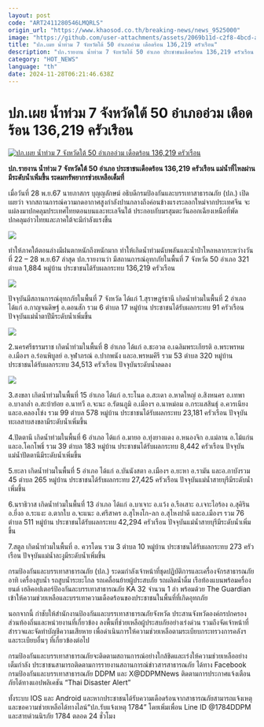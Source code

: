 ```yaml
---
layout: post
code: "ART2411280546LMQRLS"
origin_url: "https://www.khaosod.co.th/breaking-news/news_9525000"
image: "https://github.com/user-attachments/assets/2069b11d-c2f8-4bcd-ae58-e321c98bfa04"
title: "ปภ.เผย น้ำท่วม 7 จังหวัดใต้ 50 อำเภออ่วม เดือดร้อน 136,219 ครัวเรือน"
description: "ปภ.รายงาน น้ำท่วม 7 จังหวัดใต้ 50 อำเภอ ประชาชนเดือดร้อน 136,219 ครัวเรือน แม่น้ำที่ไหลผ่านมีระดับน้ำเพิ่มขึ้น ระดมทรัพยากรช่วยเหลือเต็มที่"
category: "HOT_NEWS"
language: "th"
date: 2024-11-28T06:21:46.638Z
---
```


# ปภ.เผย น้ำท่วม 7 จังหวัดใต้ 50 อำเภออ่วม เดือดร้อน 136,219 ครัวเรือน

[![ปภ.เผย น้ำท่วม 7 จังหวัดใต้ 50 อำเภออ่วม เดือดร้อน 136,219 ครัวเรือน](https://www.khaosod.co.th/wpapp/uploads/2024/11/nam-2.jpg "ปภ.เผย น้ำท่วม 7 จังหวัดใต้ 50 อำเภออ่วม เดือดร้อน 136,219 ครัวเรือน")](https://www.khaosod.co.th/wpapp/uploads/2024/11/nam-2.jpg)

**ปภ.รายงาน น้ำท่วม 7 จังหวัดใต้ 50 อำเภอ ประชาชนเดือดร้อน 136,219 ครัวเรือน แม่น้ำที่ไหลผ่านมีระดับน้ำเพิ่มขึ้น ระดมทรัพยากรช่วยเหลือเต็มที่**

เมื่อวันที่ 28 พ.ย.67 นายภาสกร บุญญลักษม์ อธิบดีกรมป้องกันและบรรเทาสาธารณภัย (ปภ.) เปิดเผยว่า จากสถานการณ์ความกดอากาศสูงกำลังปานกลางถึงค่อนข้างแรงระลอกใหม่จากประเทศจีน จะแผ่ลงมาปกคลุมประเทศไทยตอนบนและทะเลจีนใต้ ประกอบกับมรสุมตะวันออกเฉียงเหนือที่พัดปกคลุมอ่าวไทยและภาคใต้จะมีกําลังแรงขึ้น

[![](https://www.khaosod.co.th/wpapp/uploads/2024/11/S__9961519-696x522.jpg)](https://www.khaosod.co.th/wpapp/uploads/2024/11/S__9961519.jpg)

ทําให้ภาคใต้ตอนล่างมีฝนตกหนักถึงหนักมาก ทําให้เกิดน้ำท่วมฉับพลันและน้ำป่าไหลหลากระหว่างวันที่ 22 – 28 พ.ย.67 ล่าสุด ปภ.รายงานว่า มีสถานการณ์อุทกภัยในพื้นที่ 7 จังหวัด 50 อำเภอ 321 ตำบล 1,884 หมู่บ้าน ประชาชนได้รับผลกระทบ 136,219 ครัวเรือน

[![](https://www.khaosod.co.th/wpapp/uploads/2024/11/S__9961529_0-696x522.jpg)](https://www.khaosod.co.th/wpapp/uploads/2024/11/S__9961529_0.jpg)

ปัจจุบันมีสถานการณ์อุทกภัยในพื้นที่ 7 จังหวัด ได้แก่ 1.สุราษฎร์ธานี เกิดน้ำท่วมในพื้นที่ 2 อำเภอ ได้แก่ อ.กาญจนดิษฐ์ อ.ดอนสัก รวม 6 ตำบล 17 หมู่บ้าน ประชาชนได้รับผลกระทบ 91 ครัวเรือน ปัจจุบันแม่น้ำตาปีมีระดับน้ำเพิ่มขึ้น

[![](https://www.khaosod.co.th/wpapp/uploads/2024/11/S__9961524_0-696x522.jpg)](https://www.khaosod.co.th/wpapp/uploads/2024/11/S__9961524_0.jpg)

2.นครศรีธรรมราช เกิดน้ำท่วมในพื้นที่ 8 อำเภอ ได้แก่ อ.ชะอวด อ.เฉลิมพระเกียรติ อ.พระพรหม อ.เมืองฯ อ.ร่อนพิบูลย์ อ.จุฬาภรณ์ อ.ปากพนัง และอ.พรหมคีรี รวม 53 ตำบล 320 หมู่บ้าน ประชาชนได้รับผลกระทบ 34,513 ครัวเรือน ปัจจุบันระดับน้ำลดลง

[![](https://www.khaosod.co.th/wpapp/uploads/2024/11/1732761619165_aolw3yB-696x522.jpg)](https://www.khaosod.co.th/wpapp/uploads/2024/11/1732761619165_aolw3yB.jpg)

3.สงขลา เกิดน้ำท่วมในพื้นที่ 15 อำเภอ ได้แก่ อ.ระโนด อ.สะเดา อ.หาดใหญ่ อ.สิงหนคร อ.เทพา อ.บางกล่ำ อ.สะบ้าย้อย อ.นาทวี อ.จะนะ อ.รัตนภูมิ อ.เมืองฯ อ.นาหม่อม อ.กระแสสินธุ์ อ.ควรเนียง และอ.คลองโข่ง รวม 99 ตำบล 578 หมู่บ้าน ประชาชนได้รับผลกระทบ 23,181 ครัวเรือน ปัจจุบันทะเลสาบสงขลามีระดับน้ำเพิ่มขึ้น

4.ปัตตานี เกิดน้ำท่วมในพื้นที่ 6 อำเภอ ได้แก่ อ.มายอ อ.ทุ่งยางแดง อ.หนองจิก อ.แม่ลาน อ.ไม้แก่นและอ.โคกโพธิ์ รวม 39 ตำบล 183 หมู่บ้าน ประชาชนได้รับผลกระทบ 8,442 ครัวเรือน ปัจจุบันแม่น้ำปัตตานีมีระดับน้ำเพิ่มขึ้น

5.ยะลา เกิดน้ำท่วมในพื้นที่ 5 อำเภอ ได้แก่ อ.บันนังสตา อ.เมืองฯ อ.ยะหา อ.รามัน และอ.กาบังรวม 45 ตำบล 265 หมู่บ้าน ประชาชนได้รับผลกระทบ 27,425 ครัวเรือน ปัจจุบันแม่น้ำสายบุรีมีระดับน้ำเพิ่มขึ้น

6.นราธิวาส เกิดน้ำท่วมในพื้นที่ 13 อำเภอ ได้แก่ อ.บาเจาะ อ.แว้ง อ.รือเสาะ อ.เจาะไอร้อง อ.สุคิริน อ.ยี่งอ อ.ระแงะ อ.ตากใบ อ.จะแนะ อ.ศรีสาคร อ.สุไหงโก-ลก อ.สุไหงปาดี และอ.เมืองฯ รวม 76 ตำบล 511 หมู่บ้าน ประชาชนได้รับผลกระทบ 42,294 ครัวเรือน ปัจจุบันแม่น้ำสายบุรีมีระดับน้ำเพิ่มขึ้น

7.สตูล เกิดน้ำท่วมในพื้นที่ อ. ควรโดน รวม 3 ตำบล 10 หมู่บ้าน ประชาชนได้รับผลกระทบ 273 ครัวเรือน ปัจจุบันแม่น้ำละงูมีระดับน้ำเพิ่มขึ้น

กรมป้องกันและบรรเทาสาธารณภัย (ปภ.) ระดมกำลังเจ้าหน้าที่ชุดปฏิบัติการและเครื่องจักรสาธารณภัย อาทิ เครื่องสูบน้ำ รถสูบน้ำระยะไกล รถเคลื่อนย้ายผู้ประสบภัย รถผลิตน้ำดื่ม เรือท้องแบนพร้อมครื่องยนต์ เฮลิคอปเตอร์ป้องกันละบรรเทาสาธารณภัย KA 32 จำนวน 1 ลำ พร้อมด้วย The Guardian เข้าให้ความช่วยเหลือและบรรเทาความเดือดร้อนของประชาชนในพื้นที่ที่เกิดอุทกภัย

นอกจากนี้ กำชับให้สำนักงานป้องกันและบรรเทาสาธารณภัยจังหวัด ประสานจังหวัดองค์กรปกครองส่วนท้องถิ่นและหน่วยงานที่เกี่ยวข้อง ลงพื้นที่ช่วยเหลือผู้ประสบภัยอย่างเร่งด่วน รวมถึงจัดเจ้าหน้าที่สำรวจและจัดทำบัญชีความเสียหาย เพื่อดำเนินการให้ความช่วยเหลือตามระเบียบกระทรวงการคลังฯ และระเบียบอื่นๆ ที่เกี่ยวข้องต่อไป

กรมป้องกันและบรรเทาสาธารณภัยจะติดตามสถานการณ์อย่างใกล้ชิดและเร่งให้ความช่วยเหลืออย่างเต็มกำลัง ประชาชนสามารถติดตามการรายงานสถานการณ์ข่าวสารสาธารณภัย ได้ทาง Facebook กรมป้องกันและบรรเทาสาธารณภัย DDPM และ X@DDPMNews ติดตามการประกาศแจ้งเตือนภัยได้ทางแอปพลิเคชัน “Thai Disaster Alert”

ทั้งระบบ IOS และ Android และหากประชาชนได้รับความเดือดร้อนจากสาธารณภัยสามารถแจ้งเหตุและขอความช่วยเหลือได้ทางไลน์“ปภ.รับแจ้งเหตุ 1784” โดยเพิ่มเพื่อน Line ID @1784DDPM และสายด่วนนิรภัย 1784 ตลอด 24 ชั่วโมง